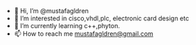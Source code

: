 - 👋 Hi, I’m @mustafagldren
- 👀 I’m interested in cisco,vhdl,plc, electronic card design etc
- 🌱 I’m currently learning c++,phyton.
- 📫 How to reach me mustafagldren@gmail.com

<!---
mustafagldren/mustafagldren is a ✨ special ✨ repository because its `c0admin.md` (this file) appears on your GitHub profile.
You can click the Preview link to take a look at your changes.
--->
